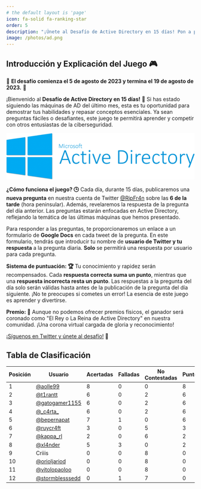 ```yaml
---
# the default layout is 'page'
icon: fa-solid fa-ranking-star
order: 5
description: "¡Únete al Desafío de Active Directory en 15 días! Pon a prueba tus habilidades y conocimientos en Active Directory con preguntas diarias. ¡Sigue el juego en Twitter y conviértete en el campeón de la comunidad!"
image: /photos/ad.png
---
```


## Introducción y Explicación del Juego 🎮

📣 **El desafío comienza el 5 de agosto de 2023 y termina el 19 de agosto de 2023.** 📣

¡Bienvenido al **Desafío de Active Directory en 15 días!** 🏁 Si has estado siguiendo las máquinas de AD del último mes, esta es tu oportunidad para demostrar tus habilidades y repasar conceptos esenciales. Ya sean preguntas fáciles o desafiantes, este juego te permitirá aprender y competir con otros entusiastas de la ciberseguridad.

![Active Directory Image](/photos/ad.png) 

**¿Cómo funciona el juego? 🕒**
Cada día, durante 15 días, publicaremos una **nueva pregunta** en nuestra cuenta de Twitter [@RipFr4n](https://twitter.com/RipFr4n) sobre las **6 de la tarde** (hora peninsular). Además, revelaremos la respuesta de la pregunta del día anterior. Las preguntas estarán enfocadas en Active Directory, reflejando la temática de las últimas máquinas que hemos presentado.

Para responder a las preguntas, te proporcionaremos un enlace a un formulario de **Google Docs** en cada tweet de la pregunta. En este formulario, tendrás que introducir tu nombre de **usuario de Twitter y tu respuesta** a la pregunta diaria. **Solo** se permitirá una respuesta por usuario para cada pregunta.

**Sistema de puntuación: 🏆**
Tu conocimiento y rapidez serán recompensados. Cada **respuesta correcta suma un punto**, mientras que una **respuesta incorrecta resta un punto**. Las respuestas a la pregunta del día solo serán válidas hasta antes de la publicación de la pregunta del día siguiente. ¡No te preocupes si cometes un error! La esencia de este juego es aprender y divertirse.

**Premio: 👑**
Aunque no podemos ofrecer premios físicos, el ganador será coronado como "El Rey o La Reina de Active Directory" en nuestra comunidad. ¡Una corona virtual cargada de gloria y reconocimiento!

[¡Síguenos en Twitter y únete al desafío!](https://twitter.com/RipFr4n) 🚀

## Tabla de Clasificación

<table style="margin-left:auto;margin-right:auto;">
  <thead>
    <tr>
      <th>Posición</th>
      <th>Usuario</th>
      <th>Acertadas</th>
      <th>Falladas</th>
      <th>No Contestadas</th>
      <th>Puntos</th>
    </tr>
  </thead>
  <tbody>
    <tr>
      <td>1</td>
      <td><a href="https://twitter.com/aolle99">@aolle99</a></td>
      <td>8</td>
      <td>0</td>
      <td>0</td>
      <td>8</td>
    </tr>
    <tr>
      <td>2</td>
      <td><a href="https://twitter.com/t1rantt">@t1rantt</a></td>
      <td>6</td>
      <td>0</td>
      <td>2</td>
      <td>6</td>
    </tr>
    <tr>
      <td>3</td>
      <td><a href="https://twitter.com/gatogamer1155">@gatogamer1155</a></td>
      <td>6</td>
      <td>0</td>
      <td>2</td>
      <td>6</td>
    </tr>
    <tr>
      <td>4</td>
      <td><a href="https://twitter.com/_c4rta_">@_c4rta_</a></td>
      <td>6</td>
      <td>0</td>
      <td>2</td>
      <td>6</td>
    </tr>
    <tr>
      <td>5</td>
      <td><a href="https://twitter.com/bepernapat">@bepernapat</a></td>
      <td>7</td>
      <td>1</td>
      <td>0</td>
      <td>6</td>
    </tr>
    <tr>
      <td>6</td>
      <td><a href="https://twitter.com/ruycr4ft">@ruycr4ft</a></td>
      <td>3</td>
      <td>0</td>
      <td>5</td>
      <td>3</td>
    </tr>
    <tr>
      <td>7</td>
      <td><a href="https://twitter.com/kappa_rl">@kappa_rl</a></td>
      <td>2</td>
      <td>0</td>
      <td>6</td>
      <td>2</td>
    </tr>
    <tr>
      <td>8</td>
      <td><a href="https://twitter.com/xl4nder">@xl4nder</a></td>
      <td>5</td>
      <td>3</td>
      <td>0</td>
      <td>2</td>
    </tr>
    <tr>
      <td>9</td>
      <td>Criiis</td>
      <td>0</td>
      <td>0</td>
      <td>8</td>
      <td>0</td>
    </tr>
    <tr>
      <td>10</td>
      <td><a href="https://twitter.com/orioljariod">@orioljariod</a></td>
      <td>0</td>
      <td>0</td>
      <td>8</td>
      <td>0</td>
    </tr>
    <tr>
      <td>11</td>
      <td><a href="https://twitter.com/vitolopaoloo">@vitolopaoloo</a></td>
      <td>0</td>
      <td>0</td>
      <td>8</td>
      <td>0</td>
    </tr>
    <tr>
      <td>12</td>
      <td><a href="https://twitter.com/stormblesssedd">@stormblesssedd</a></td>
      <td>0</td>
      <td>1</td>
      <td>7</td>
      <td>0</td>
    </tr>
  </tbody>
</table>


